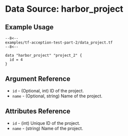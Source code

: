 # Data Source: harbor_project

## Example Usage

```hcl
--8<--
examples/tf-acception-test-part-2/data_project.tf
--8<--

data "harbor_project" "project_2" {
  id = 4
}

```

## Argument Reference

- `id` - (Optional, int) ID of the project.
- `name` - (Optional, string) Name of the project.

## Attributes Reference

- `id` - (int) Unique ID of the project.
- `name` - (string) Name of the project.
